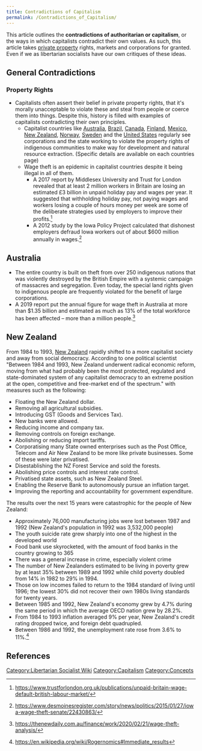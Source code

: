 ```yaml
---
title: Contradictions of Capitalism
permalink: /Contradictions_of_Capitalism/
---
```


This article outlines the **contradictions of authoritarian or
capitalism**, or the ways in which capitalists contradict their own
values. As such, this article takes [private
property](Private_Property "wikilink") rights, markets and corporations
for granted. Even if we as libertarian socialists have our own critiques
of these ideas.

## General Contradictions

### Property Rights

- Capitalists often assert their belief in private property rights, that
  it's morally unacceptable to violate these and steal from people or
  coerce them into things. Despite this, history is filled with examples
  of capitalists contradicting their own principles.
  - Capitalist countries like [Australia](Australia "wikilink"),
    [Brazil](Brazil "wikilink"), [Canada](Canada "wikilink"),
    [Finland](Finland "wikilink"), [Mexico](Mexico "wikilink"), [New
    Zealand](New_Zealand "wikilink"), [Norway](Norway "wikilink"),
    [Sweden](Sweden "wikilink") and the [United
    States](United_States_of_America "wikilink") regularly see
    corporations and the state working to violate the property rights of
    indigenous communities to make way for development and natural
    resource extraction. (Specific details are available on each
    countries page)
  - Wage theft is an epidemic in capitalist countries despite it being
    illegal in all of them.
    - A 2017 report by Middlesex University and Trust for London
      revealed that at least 2 million workers in Britain are losing an
      estimated £3 billion in unpaid holiday pay and wages per year. It
      suggested that withholding holiday pay, not paying wages and
      workers losing a couple of hours money per week are some of the
      deliberate strategies used by employers to improve their
      profits.[^1]
    - A 2012 study by the Iowa Policy Project calculated that dishonest
      employers defraud Iowa workers out of about \$600 million annually
      in wages.[^2]

## Australia

- The entire country is built on theft from over 250 indigenous nations
  that was violently destroyed by the British Empire with a systemic
  campaign of massacres and segregation. Even today, the special land
  rights given to indigenous people are frequently violated for the
  benefit of large corporations.
- A 2019 report put the annual figure for wage theft in Australia at
  more than \$1.35 billion and estimated as much as 13% of the total
  workforce has been affected – more than a million people.[^3]

## New Zealand

From 1984 to 1993, [New Zealand](New_Zealand "wikilink") rapidly shifted
to a more capitalist society and away from social democracy. According
to one political scientist "Between 1984 and 1993, New Zealand underwent
radical economic reform, moving from what had probably been the most
protected, regulated and state-dominated system of any capitalist
democracy to an extreme position at the open, competitive and
free-market end of the spectrum." with measures such as the following:

- Floating the New Zealand dollar.
- Removing all agricultural subsidies.
- Introducing GST (Goods and Services Tax).
- New banks were allowed.
- Reducing income and company tax.
- Removing controls on foreign exchange.
- Abolishing or reducing import tariffs.
- Corporatising many State owned enterprises such as the Post Office,
  Telecom and Air New Zealand to be more like private businesses. Some
  of these were later privatised.
- Disestablishing the NZ Forest Service and sold the forests.
- Abolishing price controls and interest rate control.
- Privatised state assets, such as New Zealand Steel.
- Enabling the Reserve Bank to autonomously pursue an inflation target.
- Improving the reporting and accountability for government expenditure.

The results over the next 15 years were catastrophic for the people of
New Zealand:

- Approximately 76,000 manufacturing jobs were lost between 1987 and
  1992 (New Zealand's population in 1992 was 3,532,000 people)
- The youth suicide rate grew sharply into one of the highest in the
  developed world
- Food bank use skyrocketed, with the amount of food banks in the
  country growing to 365
- There was a general increase in crime, especially violent crime
- The number of New Zealanders estimated to be living in poverty grew by
  at least 35% between 1989 and 1992 while child poverty doubled from
  14% in 1982 to 29% in 1994.
- Those on low incomes failed to return to the 1984 standard of living
  until 1996; the lowest 30% did not recover their own 1980s living
  standards for twenty years.
- Between 1985 and 1992, New Zealand's economy grew by 4.7% during the
  same period in which the average OECD nation grew by 28.2%.
- From 1984 to 1993 inflation averaged 9% per year, New Zealand's credit
  rating dropped twice, and foreign debt quadrupled.
- Between 1986 and 1992, the unemployment rate rose from 3.6% to
  11%.[^4]

## References

<references />

[Category:Libertarian Socialist
Wiki](Category:Libertarian_Socialist_Wiki "wikilink")
[Category:Capitalism](Category:Capitalism "wikilink")
[Category:Concepts](Category:Concepts "wikilink")

[^1]: <https://www.trustforlondon.org.uk/publications/unpaid-britain-wage-default-british-labour-market/>

[^2]: <https://www.desmoinesregister.com/story/news/politics/2015/01/27/iowa-wage-theft-senate/22430863/>

[^3]: <https://thenewdaily.com.au/finance/work/2020/02/21/wage-theft-analysis/>

[^4]: <https://en.wikipedia.org/wiki/Rogernomics#Immediate_results>